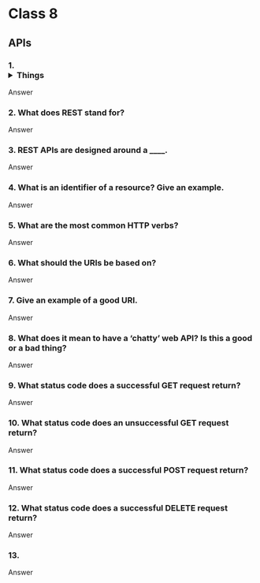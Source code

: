 # Class 8

## APIs



### 1. <details markdown="block"><summary>Things</summary>

Answer

### 2. What does REST stand for?

Answer

### 3. REST APIs are designed around a ____.

Answer

### 4. What is an identifier of a resource? Give an example.

Answer

### 5. What are the most common HTTP verbs?

Answer

### 6. What should the URIs be based on?

Answer

### 7. Give an example of a good URI.

Answer

### 8. What does it mean to have a ‘chatty’ web API? Is this a good or a bad thing?

Answer

### 9. What status code does a successful GET request return?

Answer

### 10. What status code does an unsuccessful GET request return?

Answer

### 11. What status code does a successful POST request return?

Answer

### 12. What status code does a successful DELETE request return?

Answer

### 13. </details>

Answer